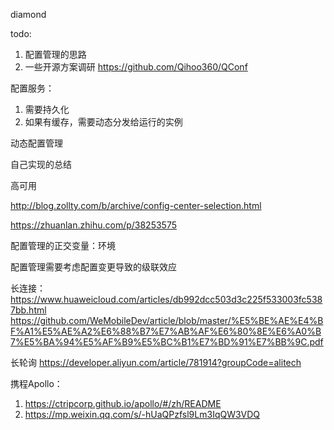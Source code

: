 diamond


todo: 
1. 配置管理的思路
2. 一些开源方案调研
https://github.com/Qihoo360/QConf

配置服务：
1. 需要持久化
2. 如果有缓存，需要动态分发给运行的实例


动态配置管理

自己实现的总结


高可用


http://blog.zollty.com/b/archive/config-center-selection.html

https://zhuanlan.zhihu.com/p/38253575

配置管理的正交变量：环境

配置管理需要考虑配置变更导致的级联效应

长连接：https://www.huaweicloud.com/articles/db992dcc503d3c225f533003fc5387bb.html
https://github.com/WeMobileDev/article/blob/master/%E5%BE%AE%E4%BF%A1%E5%AE%A2%E6%88%B7%E7%AB%AF%E6%80%8E%E6%A0%B7%E5%BA%94%E5%AF%B9%E5%BC%B1%E7%BD%91%E7%BB%9C.pdf

长轮询
https://developer.aliyun.com/article/781914?groupCode=alitech

携程Apollo：
1. https://ctripcorp.github.io/apollo/#/zh/README
2. https://mp.weixin.qq.com/s/-hUaQPzfsl9Lm3IqQW3VDQ




